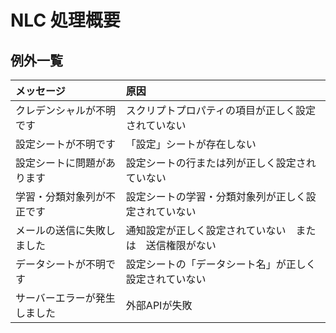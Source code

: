 # NLC 処理概要

## 例外一覧

| メッセージ | 原因 |
|:---------|:------|
|クレデンシャルが不明です |スクリプトプロパティの項目が正しく設定されていない|
|設定シートが不明です |「設定」シートが存在しない|
|設定シートに問題があります|設定シートの行または列が正しく設定されていない|
|学習・分類対象列が不正です|設定シートの学習・分類対象列が正しく設定されていない|
|メールの送信に失敗しました |通知設定が正しく設定されていない　または　送信権限がない|
|データシートが不明です|設定シートの「データシート名」が正しく設定されていない|
|サーバーエラーが発生しました|外部APIが失敗|
